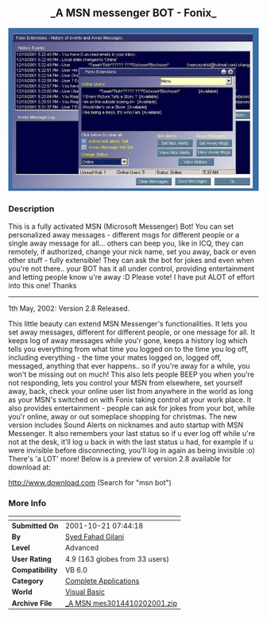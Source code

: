 ﻿<div align="center">

## \_A MSN messenger BOT \- Fonix\_

<img src="PIC200112251357451369.jpg">
</div>

### Description

This is a fully activated MSN (Microsoft Messenger) Bot! You can set personalized away messages - different msgs for different people or a single away message for all... others can beep you, like in ICQ, they can remotely, if authorized, change your nick name, set you away, back or even other stuff - fully extensible! They can ask the bot for jokes and even when you're not there.. your BOT has it all under control, providing entertainment and letting people know u're away :D Please vote! I have put ALOT of effort into this one! Thanks

----

1th May, 2002: Version 2.8 Released.

This little beauty can extend MSN Messenger's functionalities. It lets you set away messages, different for different people, or one message for all. It keeps log of away messages while you'r gone, keeps a history log which tells you everything from what time you logged on to the time you log off, including everything - the time your mates logged on, logged off, messaged, anything that ever happens.. so if you're away for a while, you won't be missing out on much! This also lets people BEEP you when you're not responding, lets you control your MSN from elsewhere, set yourself away, back, check your online user list from anywhere in the world as long as your MSN's switched on with Fonix taking control at your work place. It also provides entertainment - people can ask for jokes from your bot, while you'r online, away or out someplace shopping for christmas. The new version includes Sound Alerts on nicknames and auto startup with MSN Messenger. It also remembers your last status so if u ever log off while u're not at the desk, it'll log u back in with the last status u had, for example if u were invisible before disconnecting, you'll log in again as being invisible :o) There's 'a LOT' more! Below is a preview of version 2.8 available for download at:

http://www.download.com (Search for "msn bot")
 
### More Info
 


<span>             |<span>
---                |---
**Submitted On**   |2001-10-21 07:44:18
**By**             |[Syed Fahad Gilani](https://github.com/Planet-Source-Code/PSCIndex/blob/master/ByAuthor/syed-fahad-gilani.md)
**Level**          |Advanced
**User Rating**    |4.9 (163 globes from 33 users)
**Compatibility**  |VB 6\.0
**Category**       |[Complete Applications](https://github.com/Planet-Source-Code/PSCIndex/blob/master/ByCategory/complete-applications__1-27.md)
**World**          |[Visual Basic](https://github.com/Planet-Source-Code/PSCIndex/blob/master/ByWorld/visual-basic.md)
**Archive File**   |[\_A MSN mes3014410202001\.zip](https://github.com/Planet-Source-Code/syed-fahad-gilani-a-msn-messenger-bot-fonix__1-28094/archive/master.zip)








